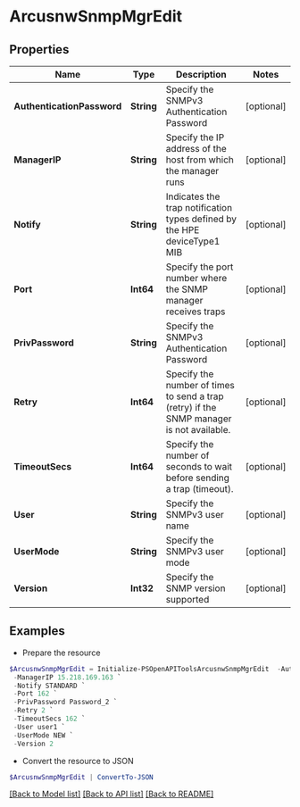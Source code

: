 # ArcusnwSnmpMgrEdit
## Properties

Name | Type | Description | Notes
------------ | ------------- | ------------- | -------------
**AuthenticationPassword** | **String** | Specify the SNMPv3 Authentication Password | [optional] 
**ManagerIP** | **String** | Specify the IP address of the host from which the manager runs | [optional] 
**Notify** | **String** | Indicates the trap notification types defined by the HPE deviceType1 MIB | [optional] 
**Port** | **Int64** | Specify the port number where the SNMP manager receives traps | [optional] 
**PrivPassword** | **String** | Specify the SNMPv3 Authentication Password | [optional] 
**Retry** | **Int64** | Specify the number of times to send a trap (retry) if the SNMP manager is not available. | [optional] 
**TimeoutSecs** | **Int64** | Specify the number of seconds to wait before sending a trap (timeout). | [optional] 
**User** | **String** | Specify the SNMPv3 user name | [optional] 
**UserMode** | **String** | Specify the SNMPv3 user mode | [optional] 
**Version** | **Int32** | Specify the SNMP version supported | [optional] 

## Examples

- Prepare the resource
```powershell
$ArcusnwSnmpMgrEdit = Initialize-PSOpenAPIToolsArcusnwSnmpMgrEdit  -AuthenticationPassword Password_1 `
 -ManagerIP 15.218.169.163 `
 -Notify STANDARD `
 -Port 162 `
 -PrivPassword Password_2 `
 -Retry 2 `
 -TimeoutSecs 162 `
 -User user1 `
 -UserMode NEW `
 -Version 2
```

- Convert the resource to JSON
```powershell
$ArcusnwSnmpMgrEdit | ConvertTo-JSON
```

[[Back to Model list]](../README.md#documentation-for-models) [[Back to API list]](../README.md#documentation-for-api-endpoints) [[Back to README]](../README.md)

